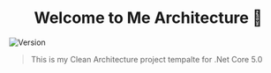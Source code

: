 <h1 align="center">Welcome to Me Architecture 👋</h1>
<p>
  <img alt="Version" src="https://img.shields.io/badge/version-1.0.0-blue.svg?cacheSeconds=2592000" />
</p>

> This is my Clean Architecture project tempalte for .Net Core 5.0
